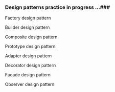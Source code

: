 ### Design patterns practice in progress ...###
Factory design pattern

Builder design pattern

Composite design pattern

Prototype design pattern

Adapter design pattern

Decorator design pattern

Facade design pattern

Observer design pattern

